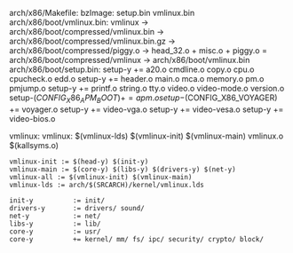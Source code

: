 arch/x86/Makefile:
    bzImage: setup.bin vmlinux.bin
    arch/x86/boot/vmlinux.bin:
        vmlinux -> arch/x86/boot/compressed/vmlinux.bin
                -> arch/x86/boot/compressed/vmlinux.bin.gz
                -> arch/x86/boot/compressed/piggy.o
                -> head_32.o + misc.o + piggy.o = arch/x86/boot/compressed/vmlinux
                -> arch/x86/boot/vmlinux.bin
    arch/x86/boot/setup.bin:
        setup-y		+= a20.o cmdline.o copy.o cpu.o cpucheck.o edd.o
        setup-y		+= header.o main.o mca.o memory.o pm.o pmjump.o
        setup-y		+= printf.o string.o tty.o video.o video-mode.o version.o
        setup-$(CONFIG_X86_APM_BOOT) += apm.o
        setup-$(CONFIG_X86_VOYAGER) += voyager.o
        setup-y		+= video-vga.o
        setup-y		+= video-vesa.o
        setup-y		+= video-bios.o

vmlinux:
    vmlinux: $(vmlinux-lds) $(vmlinux-init) $(vmlinux-main) vmlinux.o $(kallsyms.o)

    vmlinux-init := $(head-y) $(init-y)
    vmlinux-main := $(core-y) $(libs-y) $(drivers-y) $(net-y)
    vmlinux-all := $(vmlinux-init) $(vmlinux-main)
    vmlinux-lds := arch/$(SRCARCH)/kernel/vmlinux.lds

    init-y          := init/
    drivers-y       := drivers/ sound/
    net-y           := net/
    libs-y          := lib/
    core-y          := usr/
    core-y          += kernel/ mm/ fs/ ipc/ security/ crypto/ block/
    
    




